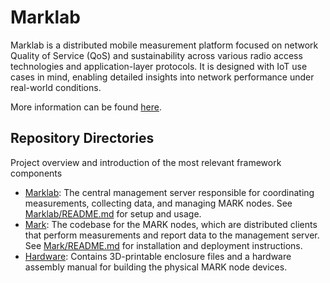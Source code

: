 # Marklab

Marklab is a distributed mobile measurement platform focused on network Quality of Service (QoS) and sustainability across various radio access technologies and application-layer protocols. It is designed with IoT use cases in mind, enabling detailed insights into network performance under real-world conditions.

More information can be found [here](https://lsinfo3.github.io/marklab-website/). 

## Repository Directories

Project overview and introduction of the most relevant framework components
* [Marklab](/Marklab): The central management server responsible for coordinating measurements, collecting data, and managing MARK nodes. See [Marklab/README.md](/Marklab/README.md) for setup and usage.
* [Mark](/Mark): The codebase for the MARK nodes, which are distributed clients that perform measurements and report data to the management server. See [Mark/README.md](/Mark/README.md) for installation and deployment instructions.
* [Hardware](/Hardware): Contains 3D-printable enclosure files and a hardware assembly manual for building the physical MARK node devices.



